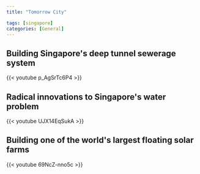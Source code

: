 ```yaml
---
title: "Tomorrow City"

tags: [singapore]
categories: [General]
---
```


## Building Singapore's deep tunnel sewerage system

{{< youtube p_AgSrTc6P4 >}}

## Radical innovations to Singapore's water problem

{{< youtube UJX14EqSukA >}}

## Building one of the world's largest floating solar farms

{{< youtube 69NcZ-nno5c >}}
